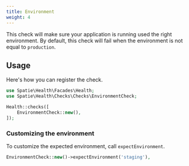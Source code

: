 ```yaml
---
title: Environment
weight: 4
---
```


This check will make sure your application is running used the right environment. By default, this check will fail when the environment is not equal to `production`.

## Usage

Here's how you can register the check.

```php
use Spatie\Health\Facades\Health;
use Spatie\Health\Checks\Checks\EnvironmentCheck;

Health::checks([
    EnvironmentCheck::new(),
]);
```


### Customizing the environment

To customize the expected environment, call `expectEnvironment`.

```php
EnvironmentCheck::new()->expectEnvironment('staging'),
```
